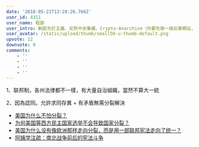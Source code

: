 ```yaml
---
date: '2018-05-21T13:28:26.766Z'
user_id: 4311
user_name: 粗鄙
user_intro: 剿匪先於主義、反對中央集權、Crypto-Anarchism（你要先做一個反華網站，然後再把它賣給共產黨）
user_avatar: /static/upload/thumb/small50-u-thumb-default.png
upvote: 12
downvote: 0
comments:
    - ''
    - ''
    - ''
    - ''
---
```


1、联邦制，各州法律都不一樣，有大量自治組織，當然不算大一統

2、因為認同。允許求同存異 + 有矛盾無需分裂解決

*   [美国为什么不怕分裂？](https://web.archive.org:443/web/20180529145222/http://blog.creaders.net/u/4339/201410/194441.html)
*   [为何美国等西方民主国家选举不会导致国家分裂？](https://web.archive.org:443/web/20180529145222/https://www.zhihu.com/question/50719990/answer/122369919)
*   [美国为什么没有像欧洲那样走向分裂，而是用一部联邦宪法走向了统一？](https://web.archive.org:443/web/20180529145222/https://www.zhihu.com/question/21322549/answer/117268570)
*   [阿姨学注疏：南北战争前后的宪法斗争](https://web.archive.org:443/web/20180529145222/https://www.douban.com/note/477794027)
